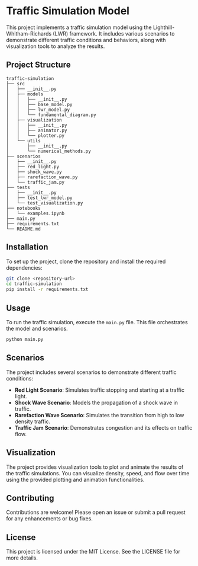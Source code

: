 # Traffic Simulation Model

This project implements a traffic simulation model using the Lighthill-Whitham-Richards (LWR) framework. It includes various scenarios to demonstrate different traffic conditions and behaviors, along with visualization tools to analyze the results.

## Project Structure

```
traffic-simulation
├── src
│   ├── __init__.py
│   ├── models
│   │   ├── __init__.py
│   │   ├── base_model.py
│   │   ├── lwr_model.py
│   │   └── fundamental_diagram.py
│   ├── visualization
│   │   ├── __init__.py
│   │   ├── animator.py
│   │   └── plotter.py
│   └── utils
│       ├── __init__.py
│       └── numerical_methods.py
├── scenarios
│   ├── __init__.py
│   ├── red_light.py
│   ├── shock_wave.py
│   ├── rarefaction_wave.py
│   └── traffic_jam.py
├── tests
│   ├── __init__.py
│   ├── test_lwr_model.py
│   └── test_visualization.py
├── notebooks
│   └── examples.ipynb
├── main.py
├── requirements.txt
└── README.md
```

## Installation

To set up the project, clone the repository and install the required dependencies:

```bash
git clone <repository-url>
cd traffic-simulation
pip install -r requirements.txt
```

## Usage

To run the traffic simulation, execute the `main.py` file. This file orchestrates the model and scenarios.

```bash
python main.py
```

## Scenarios

The project includes several scenarios to demonstrate different traffic conditions:

- **Red Light Scenario**: Simulates traffic stopping and starting at a traffic light.
- **Shock Wave Scenario**: Models the propagation of a shock wave in traffic.
- **Rarefaction Wave Scenario**: Simulates the transition from high to low density traffic.
- **Traffic Jam Scenario**: Demonstrates congestion and its effects on traffic flow.

## Visualization

The project provides visualization tools to plot and animate the results of the traffic simulations. You can visualize density, speed, and flow over time using the provided plotting and animation functionalities.

## Contributing

Contributions are welcome! Please open an issue or submit a pull request for any enhancements or bug fixes.

## License

This project is licensed under the MIT License. See the LICENSE file for more details.